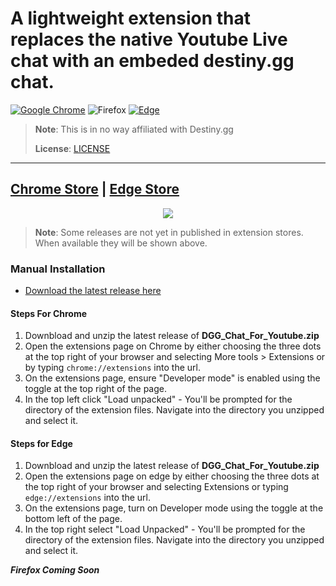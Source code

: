 # A lightweight extension that replaces the native Youtube Live chat with an embeded destiny.gg chat.
[![Google Chrome](https://img.shields.io/badge/Google%20Chrome-4285F4?style=for-the-badge&logo=GoogleChrome&logoColor=white)](https://chrome.google.com/webstore/detail/dgg-chat-for-youtube/ncbnabljhfmaedpkdgcoembdcpdbnkma?hl=en&authuser=0) ![Firefox](https://img.shields.io/badge/Firefox-FF7139?style=for-the-badge&logo=Firefox-Browser&logoColor=white) [![Edge](https://img.shields.io/badge/Edge-0078D7?style=for-the-badge&logo=Microsoft-edge&logoColor=white)](https://microsoftedge.microsoft.com/addons/detail/dgg-chat-for-youtube/lmnhgbjkjbmkeolckldllpmjmbjmgbjn)

> **Note**: This is in no way affiliated with Destiny.gg
>
> **License**: [LICENSE](https://github.com/DannyAlas/DGG-For-Youtube/blob/main/LICENSE)
---
## [Chrome Store](https://chrome.google.com/webstore/detail/dgg-chat-for-youtube/ncbnabljhfmaedpkdgcoembdcpdbnkma?hl=en&authuser=0) | [Edge Store](https://microsoftedge.microsoft.com/addons/detail/dgg-chat-for-youtube/lmnhgbjkjbmkeolckldllpmjmbjmgbjn)

<p align="center"><img src="https://raw.githubusercontent.com/DannyAlas/DGG-For-Youtube/main/demo.gif"/></p>

>**Note**: Some releases are not yet in published in extension stores. When available they will be shown above.

### Manual Installation
- [Download the latest release here](https://github.com/DannyAlas/DGG-For-Youtube/releases)
#### Steps For Chrome
1. Downbload and unzip the latest release of **DGG_Chat_For_Youtube.zip** 
2. Open the extensions page on Chrome by either choosing the three dots at the top right of your browser and selecting More tools > Extensions or by typing `chrome://extensions` into the url.
3. On the extensions page, ensure "Developer mode" is enabled using the toggle at the top right of the page.
4. In the top left click "Load unpacked" - You'll be prompted for the directory of the extension files. Navigate into the directory you unzipped and select it.

#### Steps for Edge
1. Downbload and unzip the latest release of **DGG_Chat_For_Youtube.zip**
2. Open the extensions page on edge by either choosing the three dots at the top right of your browser and selecting Extensions or typing `edge://extensions` into the url.
3. On the extensions page, turn on Developer mode using the toggle at the bottom left of the page.
4. In the top right select "Load Unpacked" - You'll be prompted for the directory of the extension files. Navigate into the directory you unzipped and select it.

***Firefox Coming Soon***

